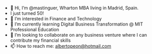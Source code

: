 - 👋 Hi, I’m @mastinguer, Wharton MBA living in Madrid, Spain. 
- I just turned 50!
- 👀 I’m interested in Finance and Technology
- 🌱 I’m currently learning Digital Business Transformation @ MIT Professional Education
- 💞️ I’m looking to collaborate on any business venture where I can contribute my financial skills
- 📫 How to reach me: albertopeon@hotmail.com

<!---
mastinguer/mastinguer is a ✨ special ✨ repository because its `README.md` (this file) appears on your GitHub profile.
You can click the Preview link to take a look at your changes.
--->
